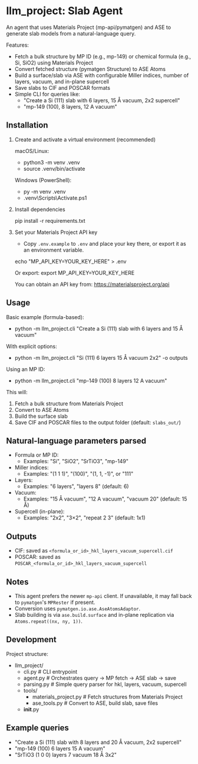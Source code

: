 # llm_project: Slab Agent

An agent that uses Materials Project (mp-api/pymatgen) and ASE to generate slab models from a natural-language query.

Features:
- Fetch a bulk structure by MP ID (e.g., mp-149) or chemical formula (e.g., Si, SiO2) using Materials Project
- Convert fetched structure (pymatgen Structure) to ASE Atoms
- Build a surface/slab via ASE with configurable Miller indices, number of layers, vacuum, and in-plane supercell
- Save slabs to CIF and POSCAR formats
- Simple CLI for queries like:
  - "Create a Si (111) slab with 6 layers, 15 Å vacuum, 2x2 supercell"
  - "mp-149 (100), 8 layers, 12 A vacuum"

## Installation

1) Create and activate a virtual environment (recommended)

   macOS/Linux:
   - python3 -m venv .venv
   - source .venv/bin/activate

   Windows (PowerShell):
   - py -m venv .venv
   - .venv\\Scripts\\Activate.ps1

2) Install dependencies

   pip install -r requirements.txt

3) Set your Materials Project API key

   - Copy `.env.example` to `.env` and place your key there, or export it as an environment variable.

   echo "MP_API_KEY=YOUR_KEY_HERE" > .env

   Or export:
   export MP_API_KEY=YOUR_KEY_HERE

   You can obtain an API key from: https://materialsproject.org/api

## Usage

Basic example (formula-based):
- python -m llm_project.cli "Create a Si (111) slab with 6 layers and 15 Å vacuum"

With explicit options:
- python -m llm_project.cli "Si (111) 6 layers 15 Å vacuum 2x2" -o outputs

Using an MP ID:
- python -m llm_project.cli "mp-149 (100) 8 layers 12 A vacuum"

This will:
1) Fetch a bulk structure from Materials Project
2) Convert to ASE Atoms
3) Build the surface slab
4) Save CIF and POSCAR files to the output folder (default: `slabs_out/`)

## Natural-language parameters parsed

- Formula or MP ID:
  - Examples: "Si", "SiO2", "SrTiO3", "mp-149"
- Miller indices:
  - Examples: "(1 1 1)", "(100)", "(1, 1, -1)", or "111"
- Layers:
  - Examples: "6 layers", "layers 8" (default: 6)
- Vacuum:
  - Examples: "15 Å vacuum", "12 A vacuum", "vacuum 20" (default: 15 Å)
- Supercell (in-plane):
  - Examples: "2x2", "3×2", "repeat 2 3" (default: 1x1)

## Outputs

- CIF: saved as `<formula_or_id>_hkl_layers_vacuum_supercell.cif`
- POSCAR: saved as `POSCAR_<formula_or_id>_hkl_layers_vacuum_supercell`

## Notes

- This agent prefers the newer `mp-api` client. If unavailable, it may fall back to `pymatgen`'s `MPRester` if present.
- Conversion uses `pymatgen.io.ase.AseAtomsAdaptor`.
- Slab building is via `ase.build.surface` and in-plane replication via `Atoms.repeat((nx, ny, 1))`.

## Development

Project structure:
- llm_project/
  - cli.py           # CLI entrypoint
  - agent.py         # Orchestrates query -> MP fetch -> ASE slab -> save
  - parsing.py       # Simple query parser for hkl, layers, vacuum, supercell
  - tools/
    - materials_project.py  # Fetch structures from Materials Project
    - ase_tools.py          # Convert to ASE, build slab, save files
  - __init__.py

## Example queries

- "Create a Si (111) slab with 8 layers and 20 Å vacuum, 2x2 supercell"
- "mp-149 (100) 6 layers 15 A vacuum"
- "SrTiO3 (1 0 0) layers 7 vacuum 18 Å 3x2"
